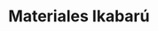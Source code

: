 ---
title: "Materiales Ikabarú"
url: /ciudad-guayana-puerto-ordaz/materiales-ikabaru/
shop: Baustoffe
---